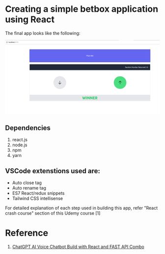 # Creating a simple betbox application using React

The final app looks like the following:

![The betbox app](final-app.png)

## Dependencies
1. react.js
1. node.js
2. npm
3. yarn

## VSCode extenstions used are:
* Auto close tag
* Auto rename tag
* ES7 React/redux snippets
* Tailwind CSS intellisense

For detailed explanation of each step used in building this app, refer "React crash course" section of this  Udemy course [1]

# Reference
1. [ChatGPT AI Voice Chatbot Build with React and FAST API Combo](https://www.udemy.com/course/chatgpt-ai-voice-chatbot-build-with-react-and-fast-api-combo/)
